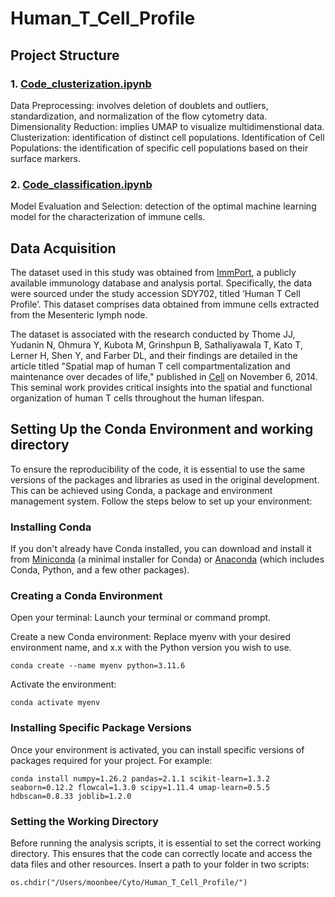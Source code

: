 # Human_T_Cell_Profile

## Project Structure

### 1. [**Code_clusterization.ipynb**](/Code_clusterization.ipynb)

Data Preprocessing: involves deletion of doublets and outliers, standardization, and normalization of the flow cytometry data.       Dimensionality Reduction: implies UMAP to visualize multidimenstional data.     Clusterization: identification of distinct cell populations.     Identification of Cell Populations: the identification of specific cell populations based on their surface markers.


### 2. [**Code_classification.ipynb**](/Code_classification.ipynb)

Model Evaluation and Selection: detection of the optimal machine learning model for the characterization of immune cells.

## Data Acquisition

The dataset used in this study was obtained from [ImmPort](https://www.immport.org/home), a publicly available immunology database and analysis portal. Specifically, the data were sourced under the study accession SDY702, titled ‘Human T Cell Profile’. This dataset comprises data obtained from immune cells extracted from the Mesenteric lymph node.

The dataset is associated with the research conducted by Thome JJ, Yudanin N, Ohmura Y, Kubota M, Grinshpun B, Sathaliyawala T, Kato T, Lerner H, Shen Y, and Farber DL, and their findings are detailed in the article titled "Spatial map of human T cell compartmentalization and maintenance over decades of life," published in [Cell](https://pubmed.ncbi.nlm.nih.gov/25417158/) on November 6, 2014. This seminal work provides critical insights into the spatial and functional organization of human T cells throughout the human lifespan.

## Setting Up the Conda Environment and working directory

To ensure the reproducibility of the code, it is essential to use the same versions of the packages and libraries as used in the original development. This can be achieved using Conda, a package and environment management system. Follow the steps below to set up your environment:

### Installing Conda

If you don't already have Conda installed, you can download and install it from [Miniconda](https://docs.conda.io/projects/miniconda/en/latest/) (a minimal installer for Conda) or [Anaconda](https://www.anaconda.com/download) (which includes Conda, Python, and a few other packages).

### Creating a Conda Environment

Open your terminal: Launch your terminal or command prompt.

Create a new Conda environment: Replace myenv with your desired environment name, and x.x with the Python version you wish to use.

```
conda create --name myenv python=3.11.6 
```

Activate the environment:

```
conda activate myenv
```

### Installing Specific Package Versions

Once your environment is activated, you can install specific versions of packages required for your project. For example:

```
conda install numpy=1.26.2 pandas=2.1.1 scikit-learn=1.3.2 seaborn=0.12.2 flowcal=1.3.0 scipy=1.11.4 umap-learn=0.5.5 hdbscan=0.8.33 joblib=1.2.0
```

### Setting the Working Directory

Before running the analysis scripts, it is essential to set the correct working directory. This ensures that the code can correctly locate and access the data files and other resources. Insert a path to your folder in two scripts:

```
os.chdir("/Users/moonbee/Cyto/Human_T_Cell_Profile/")
```
